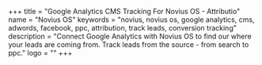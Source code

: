 +++
title = "Google Analytics CMS Tracking For Novius OS - Attributio"
name = "Novius OS"
keywords = "novius, novius os, google analytics, cms, adwords, facebook, ppc, attribution, track leads, conversion tracking"
description = "Connect Google Analytics with Novius OS to find our where your leads are coming from. Track leads from the source - from search to ppc."
logo = ""
+++
